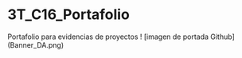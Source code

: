 # 3T_C16_Portafolio
Portafolio para evidencias de proyectos
! [imagen de portada Github] (Banner_DA.png)

